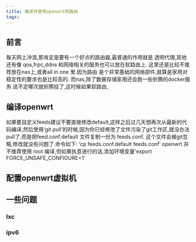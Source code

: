 ```yaml
---
title: 编译并使用openwrt软路由
tags:
---
```

## 前言
每天网上冲浪,那肯定是要有一个好点的路由器,最普通的作用就是 透明代理,其他还有像 qos,frpc,ddns 和网络相关的服务也可以放在软路由上.
这里还是比较不推荐放在nas上,或者all in one 里.因为路由 是个非常基础的网络部件,就算是家用对稳定性的要求也是比较高的.
而nas,除了数据存储家用还会跑一些折腾的docker服务.说不定哪次就折腾挂了,这时候如果软路由,

## 编译openwrt
如果要自定义feeds建议不要直接修改default,这样之后过几天想再次从最新的代码编译,然后使用‘git pull’的时候,因为你已经修改了文件污染了git工作区,就没办法pull了.而是把feed.conf.default 文件复制一份为 feeds.conf. 这个文件会被git忽略,修改就没有问题了.命令如下:
‘cp feeds.conf.default feeds.conf’ 
openwrt 并不推荐使用 root 编译,但如果执意进行的话,添加环境变量'export FORCE_UNSAFE_CONFIGURE=1'

## 配置openwrt虚拟机

## 一些问题

### lxc

### ipv6

